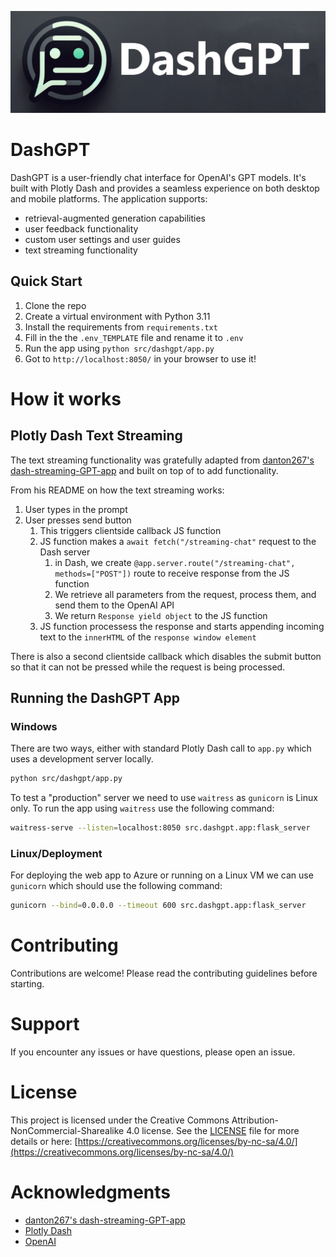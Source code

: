 ![](src/dashgpt/assets/images/dashgpt-text-logo.png)

# DashGPT

DashGPT is a user-friendly chat interface for OpenAI's GPT models. It's built with Plotly Dash and provides a seamless experience on both desktop and mobile platforms. The application supports:
- retrieval-augmented generation capabilities
- user feedback functionality
- custom user settings and user guides
- text streaming functionality

## Quick Start

1. Clone the repo
2. Create a virtual environment with Python 3.11
3. Install the requirements from `requirements.txt`
4. Fill in the the `.env_TEMPLATE` file and rename it to `.env`
5. Run the app using `python src/dashgpt/app.py`
6. Got to `http://localhost:8050/` in your browser to use it! 

# How it works

## Plotly Dash Text Streaming

The text streaming functionality was gratefully adapted from [danton267's dash-streaming-GPT-app](https://github.com/danton267/dash-streaming-GPT-app) and built on top of to add functionality. 

From his README on how the text streaming works:

1. User types in the prompt
2. User presses send button
    1. This triggers clientside callback JS function
    2. JS function makes a `await fetch("/streaming-chat"` request to the Dash server
        1. in Dash, we create `@app.server.route("/streaming-chat", methods=["POST"])` route to receive response from the JS function
        2. We retrieve all parameters from the request, process them, and send them to the OpenAI API
        3. We return `Response yield object` to the JS function
    3. JS function processess the response and starts appending incoming text to the `innerHTML` of the `response window element`

There is also a second clientside callback which disables the submit button so that it can not be pressed while the request is being processed.

## Running the DashGPT App

### Windows

There are two ways, either with standard Plotly Dash call to `app.py` which uses a development server locally. 

```bash
python src/dashgpt/app.py
```

To test a "production" server we need to use `waitress` as `gunicorn` is Linux only. To run the app using `waitress` use the following command:
    
 ```bash
 waitress-serve --listen=localhost:8050 src.dashgpt.app:flask_server
 ```

 ### Linux/Deployment

 For deploying the web app to Azure or running on a Linux VM we can use `gunicorn` which should use the following command:
    
```bash
gunicorn --bind=0.0.0.0 --timeout 600 src.dashgpt.app:flask_server
```

# Contributing

Contributions are welcome! Please read the contributing guidelines before starting.

# Support

If you encounter any issues or have questions, please open an issue.

# License

This project is licensed under the Creative Commons Attribution-NonCommercial-Sharealike 4.0 license. See the [LICENSE](LICENSE) file for more details or here: [https://creativecommons.org/licenses/by-nc-sa/4.0/](https://creativecommons.org/licenses/by-nc-sa/4.0/)

# Acknowledgments

- [danton267's dash-streaming-GPT-app](https://github.com/danton267/dash-streaming-GPT-app)
- [Plotly Dash](https://plotly.com/dash/)
- [OpenAI](https://openai.com/)